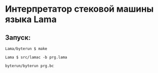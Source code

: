 # Интерпретатор стековой машины языка Lama
## Запуск:
`Lama/byterun $ make`

`Lama $ src/lamac -b prg.lama`

`byterun/byterun prg.bc`
